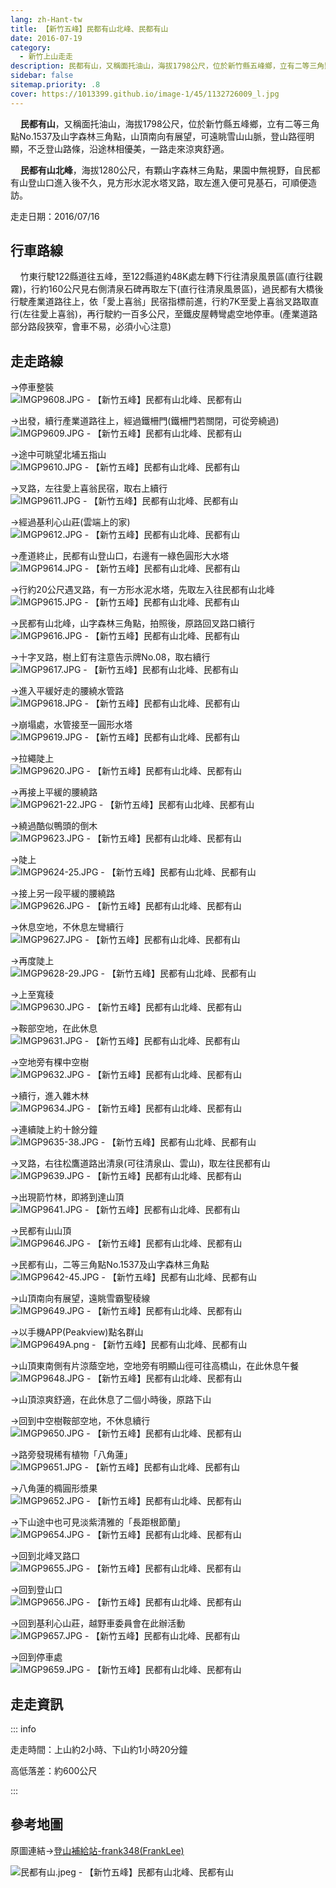```yaml
---
lang: zh-Hant-tw
title: 【新竹五峰】民都有山北峰、民都有山
date: 2016-07-19
category: 
  - 新竹上山走走
description: 民都有山，又稱面托油山，海拔1798公尺，位於新竹縣五峰鄉，立有二等三角點No.1537及山字森林三角點，山頂南向有展望，可遠眺雪山山脈，登山路徑明顯，不乏登山路條，沿途林相優美，一路走來涼爽舒適。民都有山北峰，海拔1280公尺，有顆山字森林三角點，果園中無視野，自民都有山登山口進入後不久，見方形水泥水塔叉路，取左進入便可見基石，可順便造訪。
sidebar: false
sitemap.priority: .8
cover: https://1013399.github.io/image-1/45/1132726009_l.jpg
---
```


    **民都有山**，又稱面托油山，海拔1798公尺，位於新竹縣五峰鄉，立有二等三角點No.1537及山字森林三角點，山頂南向有展望，可遠眺雪山山脈，登山路徑明顯，不乏登山路條，沿途林相優美，一路走來涼爽舒適。  

    **民都有山北峰**，海拔1280公尺，有顆山字森林三角點，果園中無視野，自民都有山登山口進入後不久，見方形水泥水塔叉路，取左進入便可見基石，可順便造訪。

<!-- more -->

走走日期：2016/07/16


## 行車路線 
    竹東行駛122縣道往五峰，至122縣道約48K處左轉下行往清泉風景區(直行往觀霧)，行約160公尺見右側清泉石碑再取左下(直行往清泉風景區)，過民都有大橋後行駛產業道路往上，依「愛上喜翁」民宿指標前進，行約7K至愛上喜翁叉路取直行(左往愛上喜翁)，再行駛約一百多公尺，至鐵皮屋轉彎處空地停車。(產業道路部分路段狹窄，會車不易，必須小心注意)

## 走走路線
→停車整裝  
![IMGP9608.JPG - 【新竹五峰】民都有山北峰、民都有山](https://1013399.github.io/image-1/45/1132725165_l.jpg)

→出發，續行產業道路往上，經過鐵柵門(鐵柵門若關閉，可從旁繞過)  
![IMGP9609.JPG - 【新竹五峰】民都有山北峰、民都有山](https://1013399.github.io/image-1/45/1132724672_l.jpg)

→途中可眺望北埔五指山  
![IMGP9610.JPG - 【新竹五峰】民都有山北峰、民都有山](https://1013399.github.io/image-1/45/1132726009_l.jpg)

→叉路，左往愛上喜翁民宿，取右上續行  
![IMGP9611.JPG - 【新竹五峰】民都有山北峰、民都有山](https://1013399.github.io/image-1/45/1132724272_l.jpg)

→經過基利心山莊(雲端上的家)  
![IMGP9612.JPG - 【新竹五峰】民都有山北峰、民都有山](https://1013399.github.io/image-1/45/1132725380_l.jpg)

→產道終止，民都有山登山口，右邊有一綠色圓形大水塔  
![IMGP9614.JPG - 【新竹五峰】民都有山北峰、民都有山](https://1013399.github.io/image-1/45/1132726011_l.jpg)

→行約20公尺遇叉路，有一方形水泥水塔，先取左入往民都有山北峰  
![IMGP9615.JPG - 【新竹五峰】民都有山北峰、民都有山](https://1013399.github.io/image-1/45/1132725450_l.jpg)

→民都有山北峰，山字森林三角點，拍照後，原路回叉路口續行  
![IMGP9616.JPG - 【新竹五峰】民都有山北峰、民都有山](https://1013399.github.io/image-1/45/1132724674_l.jpg)

→十字叉路，樹上釘有注意告示牌No.08，取右續行  
![IMGP9617.JPG - 【新竹五峰】民都有山北峰、民都有山](https://1013399.github.io/image-1/45/1132725168_l.jpg)

→進入平緩好走的腰繞水管路  
![IMGP9618.JPG - 【新竹五峰】民都有山北峰、民都有山](https://1013399.github.io/image-1/45/1132724195_l.jpg)

→崩塌處，水管接至一圓形水塔  
![IMGP9619.JPG - 【新竹五峰】民都有山北峰、民都有山](https://1013399.github.io/image-1/45/1132725451_l.jpg)

→拉繩陡上  
![IMGP9620.JPG - 【新竹五峰】民都有山北峰、民都有山](https://1013399.github.io/image-1/45/1132725564_l.jpg)

→再接上平緩的腰繞路  
![IMGP9621-22.JPG - 【新竹五峰】民都有山北峰、民都有山](https://1013399.github.io/image-1/45/1132724569_l.jpg)

→繞過酷似鴨頭的倒木  
![IMGP9623.JPG - 【新竹五峰】民都有山北峰、民都有山](https://1013399.github.io/image-1/45/1132725565_l.jpg)

→陡上  
![IMGP9624-25.JPG - 【新竹五峰】民都有山北峰、民都有山](https://1013399.github.io/image-1/45/1132725169_l.jpg)

→接上另一段平緩的腰繞路  
![IMGP9626.JPG - 【新竹五峰】民都有山北峰、民都有山](https://1013399.github.io/image-1/45/1132725566_l.jpg)

→休息空地，不休息左彎續行  
![IMGP9627.JPG - 【新竹五峰】民都有山北峰、民都有山](https://1013399.github.io/image-1/45/1132726113_l.jpg)

→再度陡上  
![IMGP9628-29.JPG - 【新竹五峰】民都有山北峰、民都有山](https://1013399.github.io/image-1/45/1132724771_l.jpg)

→上至寬稜  
![IMGP9630.JPG - 【新竹五峰】民都有山北峰、民都有山](https://1013399.github.io/image-1/45/1132724571_l.jpg)

→鞍部空地，在此休息  
![IMGP9631.JPG - 【新竹五峰】民都有山北峰、民都有山](https://1013399.github.io/image-1/45/1132726114_l.jpg)

→空地旁有棵中空樹  
![IMGP9632.JPG - 【新竹五峰】民都有山北峰、民都有山](https://1013399.github.io/image-1/45/1132725930_l.jpg)

→續行，進入雜木林  
![IMGP9634.JPG - 【新竹五峰】民都有山北峰、民都有山](https://1013399.github.io/image-1/45/1132724772_l.jpg)

→連續陡上約十餘分鐘  
![IMGP9635-38.JPG - 【新竹五峰】民都有山北峰、民都有山](https://1013399.github.io/image-1/45/1132725938_l.jpg)

→叉路，右往松鷹道路出清泉(可往清泉山、雲山)，取左往民都有山  
![IMGP9639.JPG - 【新竹五峰】民都有山北峰、民都有山](https://1013399.github.io/image-1/45/1132725453_l.jpg)

→出現箭竹林，即將到達山頂  
![IMGP9641.JPG - 【新竹五峰】民都有山北峰、民都有山](https://1013399.github.io/image-1/45/1132724197_l.jpg)

→民都有山山頂  
![IMGP9646.JPG - 【新竹五峰】民都有山北峰、民都有山](https://1013399.github.io/image-1/45/1132723594_l.jpg)

→民都有山，二等三角點No.1537及山字森林三角點  
![IMGP9642-45.JPG - 【新竹五峰】民都有山北峰、民都有山](https://1013399.github.io/image-1/45/1132724572_l.jpg)

→山頂南向有展望，遠眺雪霸聖稜線  
![IMGP9649.JPG - 【新竹五峰】民都有山北峰、民都有山](https://1013399.github.io/image-1/45/1132724278_l.jpg)

→以手機APP(Peakview)點名群山  
![IMGP9649A.png - 【新竹五峰】民都有山北峰、民都有山](https://1013399.github.io/image-1/45/1132726201_l.jpg)

→山頂東南側有片涼蔭空地，空地旁有明顯山徑可往高橋山，在此休息午餐  
![IMGP9648.JPG - 【新竹五峰】民都有山北峰、民都有山](https://1013399.github.io/image-1/45/1132724198_l.jpg)

→山頂涼爽舒適，在此休息了二個小時後，原路下山

→回到中空樹鞍部空地，不休息續行  
![IMGP9650.JPG - 【新竹五峰】民都有山北峰、民都有山](https://1013399.github.io/image-1/45/1132726502_l.jpg)

→路旁發現稀有植物「八角蓮」  
![IMGP9651.JPG - 【新竹五峰】民都有山北峰、民都有山](https://1013399.github.io/image-1/45/1132726402_l.jpg)

→八角蓮的橢圓形漿果  
![IMGP9652.JPG - 【新竹五峰】民都有山北峰、民都有山](https://1013399.github.io/image-1/45/1132726306_l.jpg)

→下山途中也可見淡紫清雅的「長距根節蘭」  
![IMGP9654.JPG - 【新竹五峰】民都有山北峰、民都有山](https://1013399.github.io/image-1/45/1132725935_l.jpg)

→回到北峰叉路口  
![IMGP9655.JPG - 【新竹五峰】民都有山北峰、民都有山](https://1013399.github.io/image-1/45/1132726117_l.jpg)

→回到登山口  
![IMGP9656.JPG - 【新竹五峰】民都有山北峰、民都有山](https://1013399.github.io/image-1/45/1132724576_l.jpg)

→回到基利心山莊，越野車委員會在此辦活動  
![IMGP9657.JPG - 【新竹五峰】民都有山北峰、民都有山](https://1013399.github.io/image-1/45/1132723853_l.jpg)

→回到停車處  
![IMGP9659.JPG - 【新竹五峰】民都有山北峰、民都有山](https://1013399.github.io/image-1/45/1132725573_l.jpg)

## 走走資訊
::: info

走走時間：上山約2小時、下山約1小時20分鐘

高低落差：約600公尺

:::


## 參考地圖 
原圖連結→[登山補給站-frank348(FrankLee)](https://www.keepon.com.tw/thread-e8e49c0f-3c05-e611-80c2-901b0e54a4e6.html)  

![民都有山.jpeg - 【新竹五峰】民都有山北峰、民都有山](https://1013399.github.io/image-1/45/1132724284_l.jpg)